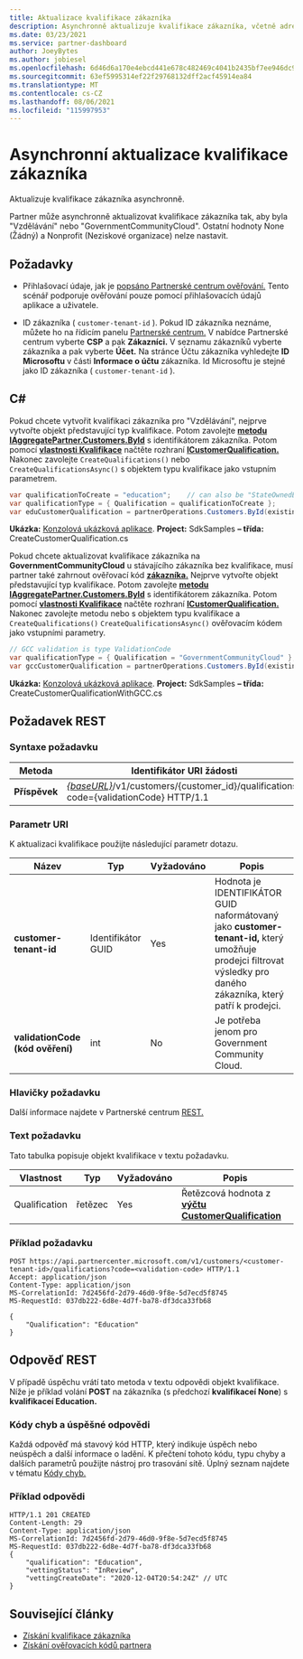 ```yaml
---
title: Aktualizace kvalifikace zákazníka
description: Asynchronně aktualizuje kvalifikace zákazníka, včetně adresy přidružené k profilu.
ms.date: 03/23/2021
ms.service: partner-dashboard
author: JoeyBytes
ms.author: jobiesel
ms.openlocfilehash: 6d46d6a170e4ebcd441e678c482469c4041b2435bf7ee946dc91db554ec4932a
ms.sourcegitcommit: 63ef5995314ef22f29768132dff2acf45914ea84
ms.translationtype: MT
ms.contentlocale: cs-CZ
ms.lasthandoff: 08/06/2021
ms.locfileid: "115997953"
---
```

# <a name="update-a-customers-qualifications-asynchronously"></a>Asynchronní aktualizace kvalifikace zákazníka

Aktualizuje kvalifikace zákazníka asynchronně.

Partner může asynchronně aktualizovat kvalifikace zákazníka tak, aby byla "Vzdělávání" nebo "GovernmentCommunityCloud". Ostatní hodnoty None (Žádný) a Nonprofit (Neziskové organizace) nelze nastavit.

## <a name="prerequisites"></a>Požadavky

- Přihlašovací údaje, jak je [popsáno Partnerské centrum ověřování.](partner-center-authentication.md) Tento scénář podporuje ověřování pouze pomocí přihlašovacích údajů aplikace a uživatele.

- ID zákazníka ( `customer-tenant-id` ). Pokud ID zákazníka neznáme, můžete ho na řídicím panelu [Partnerské centrum.](https://partner.microsoft.com/dashboard) V nabídce Partnerské centrum vyberte **CSP** a pak **Zákazníci.** V seznamu zákazníků vyberte zákazníka a pak vyberte **Účet.** Na stránce Účtu zákazníka vyhledejte **ID Microsoftu** v části **Informace o účtu** zákazníka. Id Microsoftu je stejné jako ID zákazníka ( `customer-tenant-id` ).

## <a name="c"></a>C\#

Pokud chcete vytvořit kvalifikaci zákazníka pro "Vzdělávání", nejprve vytvořte objekt představující typ kvalifikace. Potom zavolejte [**metodu IAggregatePartner.Customers.ById**](/dotnet/api/microsoft.store.partnercenter.customers.icustomercollection.byid) s identifikátorem zákazníka. Potom pomocí [**vlastnosti Kvalifikace**](/dotnet/api/microsoft.store.partnercenter.customers.icustomer.qualification) načtěte rozhraní [**ICustomerQualification.**](/dotnet/api/microsoft.store.partnercenter.qualification.icustomerqualification) Nakonec zavolejte `CreateQualifications()` nebo `CreateQualificationsAsync()` s objektem typu kvalifikace jako vstupním parametrem.

``` csharp
var qualificationToCreate = "education";    // can also be "StateOwnedEntity" or "GovernmentCommunityCloud". See GCC example below.
var qualificationType = { Qualification = qualificationToCreate };
var eduCustomerQualification = partnerOperations.Customers.ById(existingCustomer.Id).Qualification.CreateQualifications(qualificationType);
```

**Ukázka:** [Konzolová ukázková aplikace](https://github.com/microsoft/Partner-Center-DotNet-Samples). **Project:** SdkSamples **– třída:** CreateCustomerQualification.cs

Pokud chcete aktualizovat kvalifikace zákazníka na **GovernmentCommunityCloud** u stávajícího zákazníka bez kvalifikace, musí partner také zahrnout ověřovací kód [**zákazníka.**](utility-resources.md#validationcode) Nejprve vytvořte objekt představující typ kvalifikace. Potom zavolejte [**metodu IAggregatePartner.Customers.ById**](/dotnet/api/microsoft.store.partnercenter.customers.icustomercollection.byid) s identifikátorem zákazníka. Potom pomocí [**vlastnosti Kvalifikace**](/dotnet/api/microsoft.store.partnercenter.customers.icustomer.qualification) načtěte rozhraní [**ICustomerQualification.**](/dotnet/api/microsoft.store.partnercenter.qualification.icustomerqualification) Nakonec zavolejte metodu nebo s objektem typu kvalifikace a `CreateQualifications()` `CreateQualificationsAsync()` ověřovacím kódem jako vstupními parametry.

``` csharp
// GCC validation is type ValidationCode
var qualificationType = { Qualification = "GovernmentCommunityCloud" };
var gccCustomerQualification = partnerOperations.Customers.ById(existingCustomer.Id).Qualification.CreateQualifications(qualificationType, gccValidation);
```

**Ukázka:** [Konzolová ukázková aplikace](https://github.com/microsoft/Partner-Center-DotNet-Samples). **Project:** SdkSamples **– třída:** CreateCustomerQualificationWithGCC.cs

## <a name="rest-request"></a>Požadavek REST

### <a name="request-syntax"></a>Syntaxe požadavku

| Metoda  | Identifikátor URI žádosti                                                                                             |
|---------|---------------------------------------------------------------------------------------------------------|
| **Příspěvek** | [*{baseURL}*](partner-center-rest-urls.md)/v1/customers/{customer_id}/qualifications?code={validationCode} HTTP/1.1 |

### <a name="uri-parameter"></a>Parametr URI

K aktualizaci kvalifikace použijte následující parametr dotazu.

| Název                   | Typ | Vyžadováno | Popis                                                                                                                                            |
|------------------------|------|----------|--------------------------------------------------------------------------------------------------------------------------------------------------------|
| **customer-tenant-id** | Identifikátor GUID | Yes      | Hodnota je IDENTIFIKÁTOR GUID naformátovaný jako **customer-tenant-id,** který umožňuje prodejci filtrovat výsledky pro daného zákazníka, který patří k prodejci. |
| **validationCode (kód ověření)**     | int  | No       | Je potřeba jenom pro Government Community Cloud.                                                                                                            |

### <a name="request-headers"></a>Hlavičky požadavku

Další informace najdete v Partnerské centrum [REST.](headers.md)

### <a name="request-body"></a>Text požadavku

Tato tabulka popisuje objekt kvalifikace v textu požadavku.

Vlastnost | Typ | Vyžadováno | Popis
-------- | ---- | -------- | -----------
Qualification | řetězec | Yes | Řetězcová hodnota z [**výčtu CustomerQualification**](/dotnet/api/microsoft.store.partnercenter.models.customers.customerqualification)

### <a name="request-example"></a>Příklad požadavku

```http
POST https://api.partnercenter.microsoft.com/v1/customers/<customer-tenant-id>/qualifications?code=<validation-code> HTTP/1.1
Accept: application/json
Content-Type: application/json
MS-CorrelationId: 7d2456fd-2d79-46d0-9f8e-5d7ecd5f8745
MS-RequestId: 037db222-6d8e-4d7f-ba78-df3dca33fb68

{
    "Qualification": "Education"
}

```

## <a name="rest-response"></a>Odpověď REST

V případě úspěchu vrátí tato metoda v textu odpovědi objekt kvalifikace. Níže je příklad volání **POST** na zákazníka (s předchozí **kvalifikaceí None**) s **kvalifikaceí Education.**

### <a name="response-success-and-error-codes"></a>Kódy chyb a úspěšné odpovědi

Každá odpověď má stavový kód HTTP, který indikuje úspěch nebo neúspěch a další informace o ladění. K přečtení tohoto kódu, typu chyby a dalších parametrů použijte nástroj pro trasování sítě. Úplný seznam najdete v tématu [Kódy chyb.](error-codes.md)

### <a name="response-example"></a>Příklad odpovědi

```http
HTTP/1.1 201 CREATED
Content-Length: 29
Content-Type: application/json
MS-CorrelationId: 7d2456fd-2d79-46d0-9f8e-5d7ecd5f8745
MS-RequestId: 037db222-6d8e-4d7f-ba78-df3dca33fb68
{
    "qualification": "Education",
    "vettingStatus": "InReview",
    "vettingCreateDate": "2020-12-04T20:54:24Z" // UTC
}
```

## <a name="related-articles"></a>Související články

- [Získání kvalifikace zákazníka](./get-customer-qualification-asynchronous.md)
- [Získání ověřovacích kódů partnera](get-a-partner-s-validation-codes.md)
